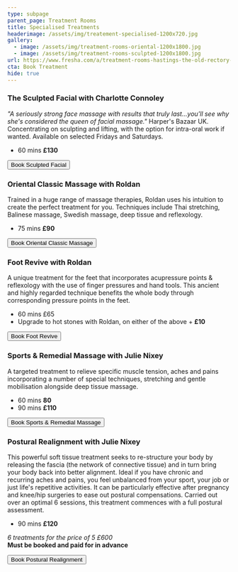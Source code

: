 ```yaml
---
type: subpage
parent_page: Treatment Rooms
title: Specialised Treatments
headerimage: /assets/img/treatement-specialised-1200x720.jpg
gallery:
  - image: /assets/img/treatment-rooms-oriental-1200x1800.jpg
  - image: /assets/img/treatment-rooms-sculpted-1200x1800.jpg
url: https://www.fresha.com/a/treatment-rooms-hastings-the-old-rectory-harold-road-uk-cro1x5rw?pId=86052
cta: Book Treatment
hide: true
---
```

### The Sculpted Facial with Charlotte Connoley

*"A seriously strong face massage with results that truly last...you'll see why she's considered the queen of facial massage."* Harper's Bazaar UK. Concentrating on sculpting and lifting, with the option for intra-oral work if wanted. Available on selected Fridays and Saturdays.

* 60 mins **£130**

<a href="https://www.fresha.com/a/treatment-rooms-hastings-the-old-rectory-harold-road-uk-cro1x5rw?pId=86052"><button>Book Sculpted Facial</button></a>

### Oriental Classic Massage with Roldan

Trained in a huge range of massage therapies, Roldan uses his intuition to create the perfect treatment for you. Techniques include Thai stretching, Balinese massage, Swedish massage, deep tissue and reflexology.

* 75 mins **£90**

<a href="https://www.fresha.com/a/treatment-rooms-hastings-the-old-rectory-harold-road-uk-cro1x5rw?pId=86052"><button>Book Oriental Classic Massage</button></a>

### Foot Revive with Roldan

A unique treatment for the feet that incorporates acupressure points & reflexology with the use of finger pressures and hand tools. This ancient and highly regarded technique benefits the whole body through corresponding pressure points in the feet.

* 60 mins £65
* Upgrade to hot stones with Roldan, on either of the above + **£10**

<a href="https://www.fresha.com/a/treatment-rooms-hastings-the-old-rectory-harold-road-uk-cro1x5rw?pId=86052"><button>Book Foot Revive</button></a>

### Sports & Remedial Massage with Julie Nixey

A targeted treatment to relieve specific muscle tension, aches and pains incorporating a number of special techniques, stretching and gentle mobilisation alongside deep tissue massage.

* 60 mins **80**
* 90 mins **£110**

<a href="https://www.fresha.com/a/treatment-rooms-hastings-the-old-rectory-harold-road-uk-cro1x5rw?pId=86052"><button>Book Sports & Remedial Massage</button></a>

### Postural Realignment with Julie Nixey

This powerful soft tissue treatment seeks to re-structure your body by releasing the fascia (the network of connective tissue) and in turn bring your body back into better alignment. Ideal if you have chronic and recurring aches and pains, you feel unbalanced from your sport, your job or just life's repetitive activities. It can be particularly effective after pregnancy and knee/hip surgeries to ease out postural compensations. Carried out over an optimal 6 sessions, this treatment commences with a full postural assessment.

* 90 mins **£120**

*6 treatments for the price of 5 £600*  
**Must be booked and paid for in advance**

<a href="https://www.fresha.com/a/treatment-rooms-hastings-the-old-rectory-harold-road-uk-cro1x5rw?pId=86052"><button>Book Postural Realignment</button></a>
